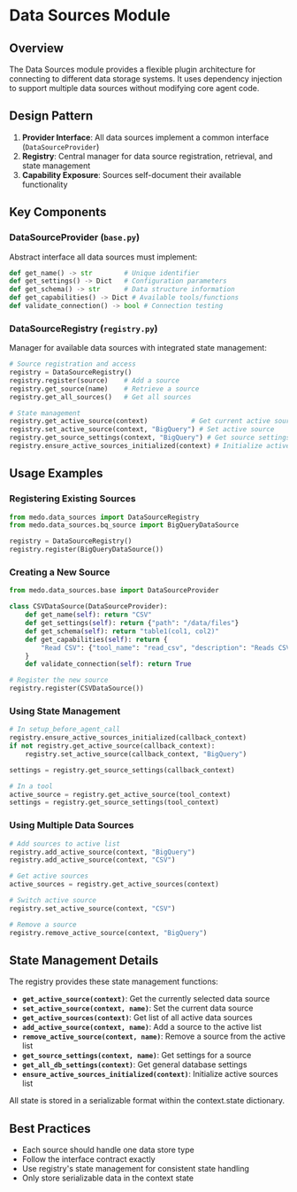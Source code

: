 # Data Sources Module

## Overview

The Data Sources module provides a flexible plugin architecture for connecting to different data storage systems. It uses dependency injection to support multiple data sources without modifying core agent code.

## Design Pattern

1. **Provider Interface**: All data sources implement a common interface (`DataSourceProvider`)
2. **Registry**: Central manager for data source registration, retrieval, and state management
3. **Capability Exposure**: Sources self-document their available functionality

## Key Components

### DataSourceProvider (`base.py`)

Abstract interface all data sources must implement:

```python
def get_name() -> str        # Unique identifier
def get_settings() -> Dict   # Configuration parameters
def get_schema() -> str      # Data structure information
def get_capabilities() -> Dict # Available tools/functions
def validate_connection() -> bool # Connection testing
```

### DataSourceRegistry (`registry.py`)

Manager for available data sources with integrated state management:

```python
# Source registration and access
registry = DataSourceRegistry()
registry.register(source)    # Add a source
registry.get_source(name)    # Retrieve a source
registry.get_all_sources()   # Get all sources

# State management
registry.get_active_source(context)           # Get current active source
registry.set_active_source(context, "BigQuery") # Set active source
registry.get_source_settings(context, "BigQuery") # Get source settings
registry.ensure_active_sources_initialized(context) # Initialize active sources list
```

## Usage Examples

### Registering Existing Sources

```python
from medo.data_sources import DataSourceRegistry
from medo.data_sources.bq_source import BigQueryDataSource

registry = DataSourceRegistry()
registry.register(BigQueryDataSource())
```

### Creating a New Source

```python
from medo.data_sources.base import DataSourceProvider

class CSVDataSource(DataSourceProvider):
    def get_name(self): return "CSV"
    def get_settings(self): return {"path": "/data/files"}
    def get_schema(self): return "table1(col1, col2)"
    def get_capabilities(self): return {
        "Read CSV": {"tool_name": "read_csv", "description": "Reads CSV files"}
    }
    def validate_connection(self): return True

# Register the new source
registry.register(CSVDataSource())
```

### Using State Management

```python
# In setup_before_agent_call
registry.ensure_active_sources_initialized(callback_context)
if not registry.get_active_source(callback_context):
    registry.set_active_source(callback_context, "BigQuery")

settings = registry.get_source_settings(callback_context)

# In a tool
active_source = registry.get_active_source(tool_context)
settings = registry.get_source_settings(tool_context)
```

### Using Multiple Data Sources

```python
# Add sources to active list
registry.add_active_source(context, "BigQuery")
registry.add_active_source(context, "CSV")

# Get active sources
active_sources = registry.get_active_sources(context)

# Switch active source
registry.set_active_source(context, "CSV")

# Remove a source
registry.remove_active_source(context, "BigQuery")
```

## State Management Details

The registry provides these state management functions:

- **`get_active_source(context)`**: Get the currently selected data source
- **`set_active_source(context, name)`**: Set the current data source
- **`get_active_sources(context)`**: Get list of all active data sources
- **`add_active_source(context, name)`**: Add a source to the active list
- **`remove_active_source(context, name)`**: Remove a source from the active list
- **`get_source_settings(context, name)`**: Get settings for a source
- **`get_all_db_settings(context)`**: Get general database settings
- **`ensure_active_sources_initialized(context)`**: Initialize active sources list

All state is stored in a serializable format within the context.state dictionary.

## Best Practices

- Each source should handle one data store type
- Follow the interface contract exactly
- Use registry's state management for consistent state handling
- Only store serializable data in the context state
